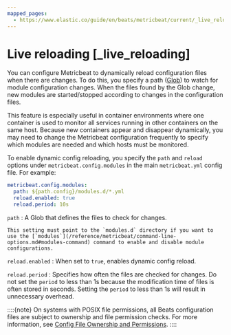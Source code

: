 ```yaml
---
mapped_pages:
  - https://www.elastic.co/guide/en/beats/metricbeat/current/_live_reloading.html
---
```


# Live reloading [_live_reloading]

You can configure Metricbeat to dynamically reload configuration files when there are changes. To do this, you specify a path ([Glob](https://golang.org/pkg/path/filepath/#Glob)) to watch for module configuration changes. When the files found by the Glob change, new modules are started/stopped according to changes in the configuration files.

This feature is especially useful in container environments where one container is used to monitor all services running in other containers on the same host. Because new containers appear and disappear dynamically, you may need to change the Metricbeat configuration frequently to specify which modules are needed and which hosts must be monitored.

To enable dynamic config reloading, you specify the `path` and `reload` options under `metricbeat.config.modules` in the main `metricbeat.yml` config file. For example:

```yaml
metricbeat.config.modules:
  path: ${path.config}/modules.d/*.yml
  reload.enabled: true
  reload.period: 10s
```

`path`
:   A Glob that defines the files to check for changes.

    This setting must point to the `modules.d` directory if you want to use the [`modules`](/reference/metricbeat/command-line-options.md#modules-command) command to enable and disable module configurations.


`reload.enabled`
:   When set to `true`, enables dynamic config reload.

`reload.period`
:   Specifies how often the files are checked for changes. Do not set the `period` to less than 1s because the modification time of files is often stored in seconds. Setting the `period` to less than 1s will result in unnecessary overhead.

::::{note}
On systems with POSIX file permissions, all Beats configuration files are subject to ownership and file permission checks. For more information, see [Config File Ownership and Permissions](/reference/libbeat/config-file-permissions.md).
::::


